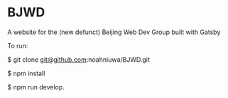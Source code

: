 # BJWD
A website for the (new defunct) Beijing Web Dev Group built with Gatsby

To run:

$ git clone git@github.com:noahniuwa/BJWD.git  

$ npm install   

$ npm run develop. 


